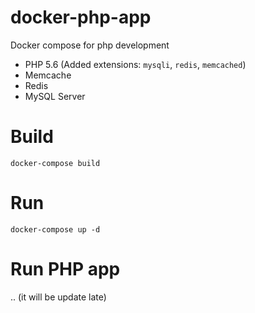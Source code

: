 # docker-php-app
Docker compose for php development
* PHP 5.6 (Added extensions: `mysqli`, `redis`, `memcached`)
* Memcache
* Redis
* MySQL Server
# Build
```
docker-compose build
```
# Run
```
docker-compose up -d
```
# Run PHP app
.. (it will be update late)
